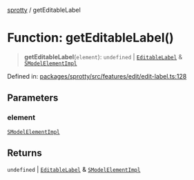 
[sprotty](../globals) / getEditableLabel

# Function: getEditableLabel()

> **getEditableLabel**(`element`): `undefined` \| [`EditableLabel`](../Interface.EditableLabel) & [`SModelElementImpl`](../Class.SModelElementImpl)

Defined in: [packages/sprotty/src/features/edit/edit-label.ts:128](https://github.com/eclipse-sprotty/sprotty/blob/f9b2433481cc27a1ac0c92d525a92039ae7f6c76/packages/sprotty/src/features/edit/edit-label.ts#L128)

## Parameters

### element

[`SModelElementImpl`](../Class.SModelElementImpl)

## Returns

`undefined` \| [`EditableLabel`](../Interface.EditableLabel) & [`SModelElementImpl`](../Class.SModelElementImpl)
